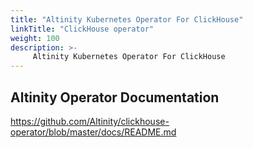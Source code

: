 ```yaml
---
title: "Altinity Kubernetes Operator For ClickHouse"
linkTitle: "ClickHouse operator"
weight: 100
description: >-
     Altinity Kubernetes Operator For ClickHouse
---
```


## Altinity Operator Documentation

https://github.com/Altinity/clickhouse-operator/blob/master/docs/README.md
